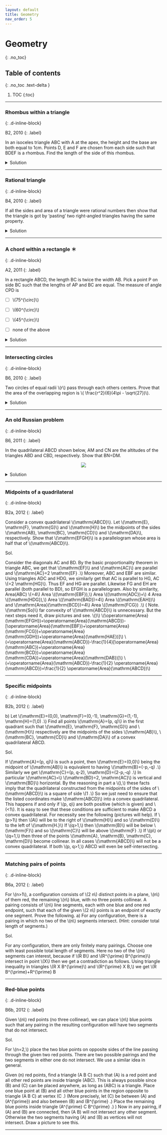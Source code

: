 ```yaml
---
layout: default
title: Geometry
nav_order: 5
---
```



# Geometry
{: .no_toc}

## Table of contents
{: .no_toc .text-delta }

1. TOC
{:toc}

---


### Rhombus within a triangle
{: .d-inline-block}

B2, 2010
{: .label}


In an isoceles triangle ABC  with A at the apex, the height and the base are both equal to
1cm. Points D, E and F are chosen from each side such that BDEF is a rhombus.  Find the length of the side of this rhombus.

<details>
<summary>Solution</summary>
<p>
We want to find the side length of the rhombus \(BDEF\).  We will find the length of \(EF\) first. Let \( AX \) and \( EX' \) be the perpendiculars of triangles \(ABC\) and \(EFC\), respectively.

<p style="text-align:center;"><img src="/assets/images/cmi2010_bisector.svg"></p>

We know that \( FX'= EX'/2 \)  since \( ABC \cong EFC \).

\begin{align}
EF &= \frac{\sqrt{5}}{2}EX' \hskip{3pt} \text{since }EX'F\text{ is a right angled triangle}
\label{eq:triangle}\tag{1}
\end{align}


All we have to do is find the length of \( EX' \).

\begin{align}
\tan \theta & = \frac{EX'}{BX'} \\
\tan \theta & = \frac{EX'}{BC-X'C} \\
& = \frac{EX'}{1 - EX'/2} \hskip{5pt} \text{ since } ABX \cong EFX' \\
EX' & = \frac{2\tan \theta}{2+\tan \theta} \hskip{5pt} \text{ by rearranging } \label{eq:ex}\tag{2} \\
\\
\\
\tan 2\theta & = \frac{AX}{BX} = \frac{2\tan \theta}{1-\tan^2\theta} \\
2 & = \frac{2\tan \theta}{1-\tan^2\theta} \\
\tan \theta & = \frac{-1+\sqrt{5}}{2} \\
EX' & = (2\sqrt{5}-4) \hskip{5pt} \text{by substituting the value of }\tan \theta\text{ in \eqref{eq:ex}}
\\
\\
EF & = \frac{\sqrt{5}}{2}(2\sqrt{5}-4) \hskip{5pt} \text{From \eqref{eq:triangle}} \\
 & = (5-2\sqrt{5})
\end{align}



Hence the side length of the rhombus is  \( (5-2\sqrt{5}) \) cm.
</p>

</details>

---

### Rational triangle
{: .d-inline-block}

B4, 2010
{: .label}

If all the sides and area of a triangle were rational numbers then show that the
triangle is got by ‘pasting’ two right-angled triangles having the same property.

<details>
<summary>Solution</summary>
<p>
Let ABC be a triangle with rational sides and rational area. Let \( B\) be the largest angle.

<p style="text-align:center;"><img src="/assets/images/triangle_slice.svg"></p>

Drop a perpendicular from the largest angled corner. We get two right angled triangles with altitude \(BD\).

\[ \Delta ABC = \frac{1}{2}AC\cdot BD \]

Hence, \( BD\) must be rational.

Now we need to show that \(AD\) and \(DC\) are rational.


\begin{align}
AD^2 + BD^2 &= AB^2\\
DC^2 + BD^2 &= BC^2\\
AD^2 - DC^2 &= AB^2 - BC^2\\
AD - DC &= \frac{AB^2 - BC^2}{AD+DC}\\
AD - DC &= \frac{AB^2 - BC^2}{AC}
\end{align}


Hence, \(AD-DC\) is rational. Together with the fact that \(AD+DC\) is rational, we infer that \(AD\) and \(DC\) must be rational too. <br>

<b>Try this</b>. Prove that any rational triangle can be split into two rational triangles one of which is similar to the original one.
</p>

</details>


---

### A chord within a rectangle &#65290;
{: .d-inline-block}

A2, 2011
{: .label}

In a rectangle ABCD, the length BC is twice the width AB. Pick a point P on side BC
such that the lengths of AP and BC are equal. The measure of angle CPD is

- [ ] \\(75^{\circ}\\)
- [ ] \\(60^{\circ}\\)
- [ ] \\(45^{\circ}\\)
- [ ] none of the above



<details>
<summary>Solution</summary>
<p>

Let the length of AB be one unit and BC be two units, respectively. We draw a perpendicular from vertex P to X. Since APX is a right angled triangle:

\begin{align}
AX^2 &= AP^2 - PX^2  \\\\
AX^2 &= 2^2 - 1^2  \\\\
AX &= \sqrt{3} \\\\
\end{align}

Hence, the length of CP is \( 2-\sqrt{3} \). The angle CPD is \( \arctan \frac{1}{CP}  = \arctan \frac{1}{2 - \sqrt{3}} \) .

We can verify that the answer is \( 75^{\circ} \).



<p style="text-align:center;"><img src="/assets/images/rectangle_2011.svg"></p>


\begin{align}
\tan(A+B) &= \frac{\tan A + \tan B}{1-\tan A \tan B} \\\\
\tan(45+30) &= \frac{\tan 45 + \tan 30}{1-\tan 45 \tan 30} \\\\
&= \frac{1 + 1/\sqrt{3}}{1-1/\sqrt{3}}\\\\
&= \frac{\sqrt{3}+1}{\sqrt{3}-1} = \frac{2}{(\sqrt{3}-1)^2}\\\\
&= \frac{1}{2-\sqrt{3}}\\\\
\end{align}

</p>
</details>


---

### Intersecting circles
{: .d-inline-block}

B6, 2010
{: .label}


<p>
Two circles of equal radii \(r\) pass through each others centers. Prove that the area of the overlapping region is \( \frac{r^2}{6}(4\pi - \sqrt{27})\).
</p>


<details>
<summary>Solution</summary>
<p>


The radius of each circle is \(r\). The required common area is same as twice the area of the sector ACD minus the area of the rhombus ACBD.

The rhombus ACBD is made up of two equilateral triangles so its area is \( 2\times \frac{\sqrt{3}}{4}\times r^2 \).

<p style="text-align:center;"><img src="/assets/images/intersect_circle.svg"></p>


\begin{align}
\text{Common area} &= 2\times \text{Area of sector ACD} - 2\times\Delta ABC \\\\
&= 2\times\frac{\pi}{3}r^2 - 2\times \frac{\sqrt{3}}{4}r^2 \\\\
&=\frac{r^2}{6}(4\pi - \sqrt{27})
\end{align}


</p>
</details>


---

### An old Russian problem
{: .d-inline-block}

B6, 2011
{: .label}

<p>In the quadrilateral ABCD shown below, AM and CN are the altitudes of the triangles ABD and CBD, respectively. Show that BN=DM.</p>

<p style="text-align:center;"><img src="/assets/images/cyclic_quad_ques.svg"></p>

<details>
<summary>Solution</summary>

The four points form the vertices of a cyclic quadrilateral with center as O. Drop a perpendicular from O to
DB with P as the base. P must bisect DB, so DP=BP.

<p style="text-align:center;"><img src="/assets/images/cyclic_quad_sol.svg"></p>

Here is the key.  Since AO = CO, their projections on BD are equal, so MP = NP. Subtracting gives DM = DP - MP = BP - NP = BN.


<p><i>Solution is due to Alexander Bogomolny who discussed this problem on <a href="https://www.cut-the-knot.org/Curriculum/Geometry/GeoGebra/ProjectionsInInscribedQuadrilateral.shtml">cut-the-knot</a> before it appeared in the CMI paper.</i></p>


</details>



---


### Midpoints of a quadrilateral
{: .d-inline-block}

B2a, 2012
{: .label}


<p>
Consider a convex quadrilateral \(\mathrm{ABCD}\). Let \(\mathrm{E}, \mathrm{F}, \mathrm{G}\) and \(\mathrm{H}\) be the midpoints of the sides \(\mathrm{AB}, \mathrm{BC}, \mathrm{CD}\) and \(\mathrm{DA}\), respectively. Show that \(\mathrm{EFGH}\) is a parallelogram whose area is half that of \(\mathrm{ABCD}\).
</p>


Sol.

<p>
Consider the diagonals AC and BD. By the basic proportionality theorem in triangle ABC, we get that \(\mathrm{EF}\) and \(\mathrm{AC}\) are parallel and \(\mathrm{AC}=2 \mathrm{EF} .\) Moreover, ABC and EBF are similar. Using triangles ADC and HDG, we similarly get that AC is parallel to HG, AC \(=2 \mathrm{HG}\). Thus EF and HG are parallel. Likewise FG and EH are parallel (both parallel to BD), so EFGH is a parallelogram. Also by similarity, Area(ABC) \(=4\) Area \((\mathrm{EBF}),\) Area \((\mathrm{ADC})=\) 4 Area \((\mathrm{HDG}),\) Area \((\mathrm{BAD})=4\) Area \((\mathrm{EAH})\) and \(\mathrm{Area}(\mathrm{BCD})=4\) Area \((\mathrm{FCG}) .\) ( Note. \(\mathrm{So}\)
far convexity of \(\mathrm{ABCD}\) is unnecessary. But the next steps need it, draw pictures and see. \()\)
\(\operatorname{Area}(\mathrm{EFGH})=\operatorname{Area}(\mathrm{ABCD})-[\operatorname{Area}(\mathrm{EBF})+\operatorname{Area}(\mathrm{FCG})+\operatorname{Area}(\mathrm{GDH})+\operatorname{Area}(\mathrm{HAE})]\)
\(=\operatorname{Area}(\mathrm{ABCD})-\frac{1}{4}[\operatorname{Area}(\mathrm{ABC})+\operatorname{Area}(\mathrm{BCD})+\operatorname{Area}(\mathrm{CDA})+\operatorname{Area}(\mathrm{DAB})]\)
\(=\operatorname{Area}(\mathrm{ABCD})-\frac{1}{2} \operatorname{Area}(\mathrm{ABCD})=\frac{1}{2} \operatorname{Area}(\mathrm{ABCD})\)
</p>

---

### Specific midpoints
{: .d-inline-block}

B2b, 2012
{: .label}


<p>
b) Let \(\mathrm{E}=(0,0), \mathrm{F}=(0,-1), \mathrm{G}=(1,-1), \mathrm{H}=(1,0) .\) Find all points \(\mathrm{A}=(p, q)\) in the
first quadrant such that \(\mathrm{E}, \mathrm{F}, \mathrm{G}\) and \(\mathrm{H}\) respectively are the midpoints of the sides \(\mathrm{AB}\), \(\mathrm{BC}, \mathrm{CD}\) and \(\mathrm{DA}\) of a convex quadrilateral ABCD.
</p>

Sol.

<p>
If \(\mathrm{A}=(p, q)\) is such a point, then \(\mathrm{E}=(0,0)\) being the midpoint of \(\mathrm{AB}\) is equivalent to having \(\mathrm{B}=(-p,-q) .\) Similarly we get \(\mathrm{C}=(p, q-2), \mathrm{D}=(2-p,-q) .\) In particular \(\mathrm{AC}=\) \(\mathrm{BD}=2, \mathrm{AC}\) is vertical and \(\mathrm{BD}\) horizontal. By the reasoning in part a \(),\) these facts imply that the quadrilateral constructed from the midpoints of the sides of \(\mathrm{ABCD}\) is a square of side \(1 .\) So we just need to ensure that the listed coordinates make \(\mathrm{ABCD}\) into a convex quadrilateral. This happens if and only if \(p, q\) are both positive (which is given) and \(<1\). It is easy to see that these conditions are sufficient to make ABCD a convex quadrilateral. For necessity see the following (pictures will help). If \(p>1\) then \(A\) will be to the right of \(\mathrm{H}\) and so \(\mathrm{D}\) to the left of \(\mathrm{H.}\) If \(q>1,\) then \(\mathrm{B}\) will be below \(\mathrm{F}\) and so \(\mathrm{C}\) will be above \(\mathrm{F} .\) If \(p\) or \(q=1,\) then three of the points \(\mathrm{A}, \mathrm{B}, \mathrm{C}, \mathrm{D}\) become collinear. In all cases \(\mathrm{ABCD}\) will not be a convex quadrilateral. If both \(p, q>1,\) ABCD will even be self-intersecting.
</p>



---




### Matching pairs of points
{: .d-inline-block}

B6a, 2012
{: .label}


<p>
For \(n>1\), a configuration consists of \(2 n\) distinct points in a plane, \(n\) of them red, the remaining \(n\) blue, with no three points collinear. A pairing consists of \(n\) line segments, each with one blue and one red endpoint, such that each of the given \(2 n\) points is an endpoint of exactly one segment. Prove the following.
a) For any configuration, there is a pairing in which no two of the \(n\) segments intersect. (Hint: consider total length of segments.)
</p>

Sol.

<p>
For any configuration, there are only finitely many pairings. Choose one with least possible total length of segments. Here no two of the \(n\) segments can interest, because if \(R B\) and \(R^{\prime} B^{\prime}\) intersect in point \(X\) then we get a contradiction as follows. Using triangle inequality in triangles \(R X B^{\prime}\) and \(R^{\prime} X B,\) we get \(R B^{\prime}+R^{\prime} B<R B+R^{\prime} B^{\prime}\) (draw a picture). So replacing \(R B\) and \(R^{\prime} B^{\prime}\) with \(R^{\prime} B\) and \(R B^{\prime}\) would give a pairing with smaller total length.
</p>

---





### Red-blue points
{: .d-inline-block}

B6b, 2012
{: .label}

<p>
Given \(n\) red points (no three collinear), we can place \(n\) blue points such that any pairing in the resulting configuration will have two segments that do not intersect.
</p>

Sol.

<p>
For \(n=2,\) place the two blue points on opposite sides of the line passing through the given two red points. There are two possible pairings and the two segments in either one do not intersect. We use a similar idea in general.<br>

Given \(n\) red points, find a triangle \(A B C\) such that \(A\) is a red point and all other red points are inside triangle \(ABC\). This is always possible since \(B\) and \(C\) can be placed anywhere, as long as \(ABC\) is a triangle. Place one blue point at \(B\) and all other blue points in the region opposite to triangle \(A B C\) at vertex \(C .\) (More precisely, let \(C\) be between \(A\) and \(A^{\prime}\) and also between \(B\) and \(B^{\prime} .\) Place the remaining blue points inside triangle \(A^{\prime} C B^{\prime} .\) ) Now in any pairing, if \(A\) and \(B\) are connected, then \(A B\) will not intersect any other segment. Otherwise the two segments having \(A\) and \(B\) as vertices will not intersect. Draw a picture to see this.
</p>


---









